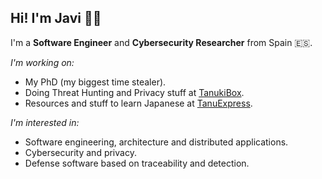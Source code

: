 ## Hi! I'm Javi 👋🏻

I'm a **Software Engineer** and **Cybersecurity Researcher** from Spain 🇪🇸.

_I'm working on:_

* My PhD (my biggest time stealer).
* Doing Threat Hunting and Privacy stuff at [TanukiBox](https://github.com/tanukibox).
* Resources and stuff to learn Japanese at [TanuExpress](https://github.com/tanukiexpress).

_I'm interested in:_

* Software engineering, architecture and distributed applications.
* Cybersecurity and privacy.
* Defense software based on traceability and detection.
